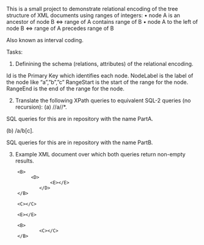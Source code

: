 This is a small project to demonstrate relational encoding of the tree structure of XML documents using ranges of
integers:
• node A is an ancestor of node B ⇔ range of A contains range of B
• node A to the left of node B ⇔ range of A precedes range of B

Also known as interval coding.

Tasks:

1. Definining the schema (relations, attributes) of the relational encoding.

Id is the Primary Key which identifies each node.
NodeLabel is the label of the node like “a”,”b”,”c”
RangeStart is the start of the range for the node.
RangeEnd is the end of the range for the node.


2. Translate the following XPath queries to equivalent SQL-2 queries (no recursion):
(a) //a//*.

SQL queries for this are in repository with the name PartA.

(b) /a/b[c].

SQL queries for this are in repository with the name PartB.

3. Example XML document over which both queries return non-empty results.

<?xml version="1.0"?>
<A>
    
<B>
        		<C></C>
        		<D></D>
    	</B>
    
    	<B>
       		 <D>
            		<E></E>
        		</D>
    	</B>
    
    	<C></C>
    
    	<E></E>
    
    	<B>
        		<C></C>
    	</B>


</A>
